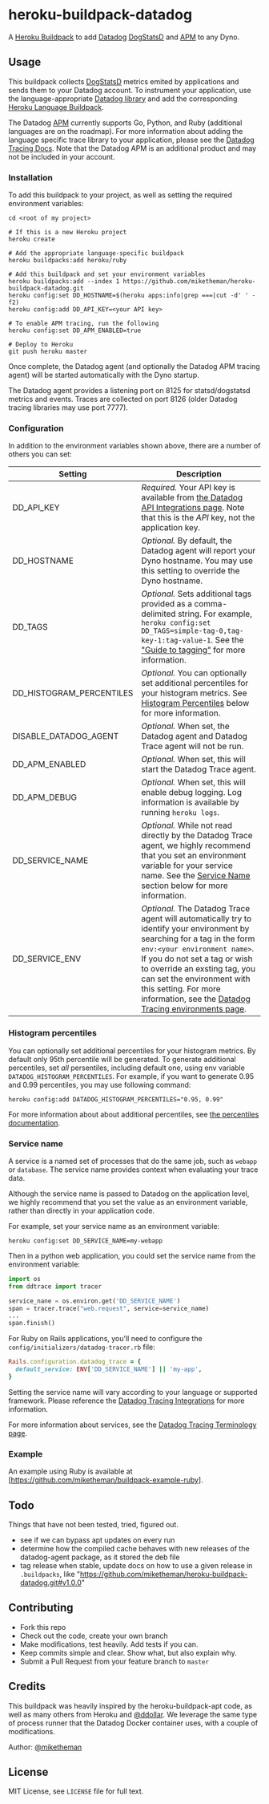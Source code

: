 heroku-buildpack-datadog
========================

A [Heroku Buildpack] to add [Datadog] [DogStatsD] and [APM] to any Dyno.

## Usage

This buildpack collects [DogStatsD] metrics emited by applications and sends them to your Datadog account. To instrument your application, use the language-appropriate [Datadog library] and add the corresponding [Heroku Language Buildpack].

The Datadog [APM] currently supports Go, Python, and Ruby (additional languages are on the roadmap). For more information about adding the language specific trace library to your application, please see the [Datadog Tracing Docs]. Note that the Datadog APM is an additional product and may not be included in your account.

### Installation

To add this buildpack to your project, as well as setting the required environment variables:

```shell
cd <root of my project>

# If this is a new Heroku project
heroku create

# Add the appropriate language-specific buildpack
heroku buildpacks:add heroku/ruby

# Add this buildpack and set your environment variables
heroku buildpacks:add --index 1 https://github.com/miketheman/heroku-buildpack-datadog.git
heroku config:set DD_HOSTNAME=$(heroku apps:info|grep ===|cut -d' ' -f2)
heroku config:add DD_API_KEY=<your API key>

# To enable APM tracing, run the following
heroku config:set DD_APM_ENABLED=true

# Deploy to Heroku
git push heroku master
```

Once complete, the Datadog agent (and optionally the Datadog APM tracing agent) will be started automatically with the Dyno startup.

The Datadog agent provides a listening port on 8125 for statsd/dogstatsd metrics and events. Traces are collected on port 8126 (older Datadog tracing libraries may use port 7777).

### Configuration

In addition to the environment variables shown above, there are a number of others you can set:

| Setting | Description|
| --- | --- |
| DD_API_KEY | *Required.* Your API key is available from [the Datadog API Integrations page]. Note that this is the *API* key, not the application key. |
| DD_HOSTNAME | *Optional.* By default, the Datadog agent will report your Dyno hostname. You may use this setting to override the Dyno hostname. |
| DD_TAGS | *Optional.* Sets additional tags provided as a comma-delimited string. For example, `heroku config:set DD_TAGS=simple-tag-0,tag-key-1:tag-value-1`. See the ["Guide to tagging"] for more information. |
| DD_HISTOGRAM_PERCENTILES | *Optional.* You can optionally set additional percentiles for your histogram metrics. See [Histogram Percentiles](#histogram-percentiles) below for more information.|
| DISABLE_DATADOG_AGENT | *Optional.* When set, the Datadog agent and Datadog Trace agent will not be run. |
| DD_APM_ENABLED | *Optional.* When set, this will start the Datadog Trace agent. |
| DD_APM_DEBUG | *Optional.* When set, this will enable debug logging. Log information is available by running `heroku logs`. |
| DD_SERVICE_NAME | *Optional.* While not read directly by the Datadog Trace agent, we highly recommend that you set an environment variable for your service name. See the [Service Name](#service-name) section below for more information. |
| DD_SERVICE_ENV | *Optional.* The Datadog Trace agent will automatically try to identify your environment by searching for a tag in the form `env:<your environment name>`. If you do not set a tag or wish to override an exsting tag, you can set the environment with this setting. For more information, see the [Datadog Tracing environments page]. |

### Histogram percentiles

You can optionally set additional percentiles for your histogram metrics. By default only 95th percentile will be generated. To generate additional percentiles, set *all* persentiles, including default one, using env variable `DATADOG_HISTOGRAM_PERCENTILES`.  For example, if you want to generate 0.95 and 0.99 percentiles, you may use following command:

```shell
heroku config:add DATADOG_HISTOGRAM_PERCENTILES="0.95, 0.99"
```

For more information about about additional percentiles, see [the percentiles documentation].

### Service name

A service is a named set of processes that do the same job, such as `webapp` or `database`. The service name provides context when evaluating your trace data.

Although the service name is passed to Datadog on the application level, we highly recommend that you set the value as an environment variable, rather than directly in your application code.

For example, set your service name as an environment variable:

```shell
heroku config:set DD_SERVICE_NAME=my-webapp
```

Then in a python web application, you could set the service name from the environment variable:

```python
import os
from ddtrace import tracer

service_nane = os.environ.get('DD_SERVICE_NAME')
span = tracer.trace("web.request", service=service_name)
...
span.finish()
```

For Ruby on Rails applications, you'll need to configure the `config/initializers/datadog-tracer.rb` file:

```ruby
Rails.configuration.datadog_trace = {
  default_service: ENV['DD_SERVICE_NAME'] || 'my-app',
}
```

Setting the service name will vary according to your language or supported framework. Please reference the [Datadog Tracing Integrations] for more information.

For more information about services, see the [Datadog Tracing Terminology page].

### Example

An example using Ruby is available at [https://github.com/miketheman/buildpack-example-ruby].

## Todo

Things that have not been tested, tried, figured out.

- see if we can bypass apt updates on every run
- determine how the compiled cache behaves with new releases of the datadog-agent package, as it stored the deb file
- tag release when stable, update docs on how to use a given release in `.buildpacks`, like "https://github.com/miketheman/heroku-buildpack-datadog.git#v1.0.0"

## Contributing

- Fork this repo
- Check out the code, create your own branch
- Make modifications, test heavily. Add tests if you can.
- Keep commits simple and clear. Show what, but also explain why.
- Submit a Pull Request from your feature branch to `master`

## Credits

This buildpack was heavily inspired by the heroku-buildpack-apt code, as well as many others from Heroku and [@ddollar].
We leverage the same type of process runner that the Datadog Docker container uses, with a couple of modifications.

Author: [@miketheman]

## License

MIT License, see `LICENSE` file for full text.

[Heroku Buildpack]: https://devcenter.heroku.com/articles/buildpacks
[Datadog]: http://www.datadog.com
[DogStatsD]: http://docs.datadoghq.com/guides/dogstatsd/
[APM]: https://www.datadoghq.com/apm/
[Datadog library]: http://docs.datadoghq.com/libraries/
[Heroku Language Buildpack]: https://devcenter.heroku.com/articles/buildpacks#default-buildpacks
[Datadog Tracing Docs]: https://app.datadoghq.com/trace/docs
[the Datadog API Integrations page]: https://app.datadoghq.com/account/settings#api
["Guide to tagging"]: http://docs.datadoghq.com/guides/tagging/
[Datadog Tracing environments page]: https://app.datadoghq.com/trace/docs/tutorials/environments
[the percentiles documentation]: https://help.datadoghq.com/hc/en-us/articles/204588979-How-to-graph-percentiles-in-Datadog
[Datadog Tracing Integrations]: https://app.datadoghq.com/trace/docs/languages
[Datadog Tracing Terminology page]: https://app.datadoghq.com/trace/docs/tutorials/terminology

[@ddollar]: https://github.com/ddollar
[@miketheman]: https://github.com/miketheman
